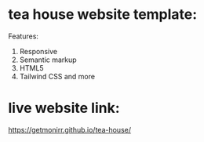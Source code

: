 # tea house website template:
Features:
1. Responsive
2. Semantic markup
3. HTML5
4. Tailwind CSS
and more
# live website link:
https://getmonirr.github.io/tea-house/
